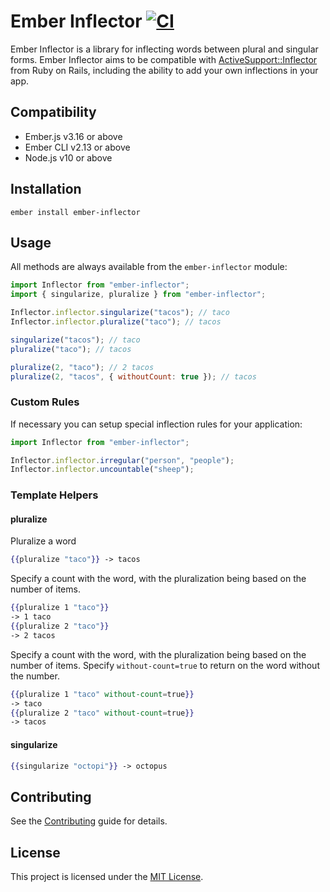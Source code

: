 # Ember Inflector [![CI](https://github.com/emberjs/ember-inflector/workflows/CI/badge.svg)](https://github.com/emberjs/ember-inflector/actions/)

Ember Inflector is a library for inflecting words between plural and singular forms. Ember Inflector aims to be compatible with [ActiveSupport::Inflector](http://api.rubyonrails.org/classes/ActiveSupport/Inflector.html) from Ruby on Rails, including the ability to add your own inflections in your app.

## Compatibility

- Ember.js v3.16 or above
- Ember CLI v2.13 or above
- Node.js v10 or above

## Installation

```
ember install ember-inflector
```

## Usage

All methods are always available from the `ember-inflector` module:

```javascript
import Inflector from "ember-inflector";
import { singularize, pluralize } from "ember-inflector";

Inflector.inflector.singularize("tacos"); // taco
Inflector.inflector.pluralize("taco"); // tacos

singularize("tacos"); // taco
pluralize("taco"); // tacos

pluralize(2, "taco"); // 2 tacos
pluralize(2, "tacos", { withoutCount: true }); // tacos
```

### Custom Rules

If necessary you can setup special inflection rules for your application:

```javascript
import Inflector from "ember-inflector";

Inflector.inflector.irregular("person", "people");
Inflector.inflector.uncountable("sheep");
```

### Template Helpers

#### pluralize

Pluralize a word

```hbs
{{pluralize "taco"}} -> tacos
```

Specify a count with the word, with the pluralization being based on the number of items.

```hbs
{{pluralize 1 "taco"}}
-> 1 taco
{{pluralize 2 "taco"}}
-> 2 tacos
```

Specify a count with the word, with the pluralization being based on the number of items. Specify `without-count=true` to return on the word without the number.

```hbs
{{pluralize 1 "taco" without-count=true}}
-> taco
{{pluralize 2 "taco" without-count=true}}
-> tacos
```

#### singularize

```hbs
{{singularize "octopi"}} -> octopus
```

## Contributing

See the [Contributing](CONTRIBUTING.md) guide for details.

## License

This project is licensed under the [MIT License](LICENSE.md).
